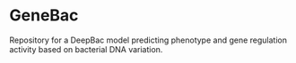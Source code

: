 # GeneBac
Repository for a DeepBac model predicting phenotype and gene regulation activity based on bacterial DNA variation.

